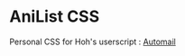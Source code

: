 # AniList CSS
Personal CSS for Hoh's userscript : [Automail](https://greasyfork.org/en/scripts/370473-automail)
